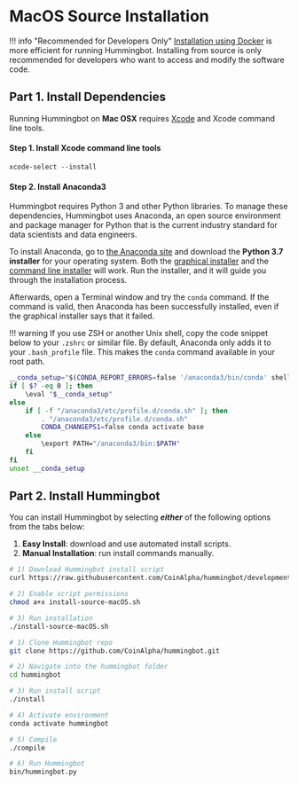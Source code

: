 # MacOS Source Installation

!!! info "Recommended for Developers Only"
    [Installation using Docker](/installation/docker/macOS) is more efficient for running Hummingbot.  Installing from source is only recommended for developers who want to access and modify the software code.

## Part 1. Install Dependencies

Running Hummingbot on **Mac OSX** requires [Xcode](https://developer.apple.com/xcode/) and Xcode command line tools.

#### Step 1. Install Xcode command line tools

```
xcode-select --install
```

#### Step 2. Install Anaconda3

Hummingbot requires Python 3 and other Python libraries. To manage these dependencies, Hummingbot uses Anaconda, an open source environment and package manager for Python that is the current industry standard for data scientists and data engineers.

To install Anaconda, go to [the Anaconda site](https://www.anaconda.com/distribution/) and download the **Python 3.7 installer** for your operating system. Both the [graphical installer](https://docs.anaconda.com/anaconda/install/mac-os/#macos-graphical-install) and the [command line installer](https://docs.anaconda.com/anaconda/install/mac-os/#using-the-command-line-install) will work. Run the installer, and it will guide you through the installation process.

Afterwards, open a Terminal window and try the `conda` command. If the command is valid, then Anaconda has been successfully installed, even if the graphical installer says that it failed.

!!! warning
    If you use ZSH or another Unix shell, copy the code snippet below to your `.zshrc` or similar file. By default, Anaconda only adds it to your `.bash_profile` file. This makes the `conda` command available in your root path.

```bash
__conda_setup="$(CONDA_REPORT_ERRORS=false '/anaconda3/bin/conda' shell.bash hook 2> /dev/null)"
if [ $? -eq 0 ]; then
    \eval "$__conda_setup"
else
    if [ -f "/anaconda3/etc/profile.d/conda.sh" ]; then
        . "/anaconda3/etc/profile.d/conda.sh"
        CONDA_CHANGEPS1=false conda activate base
    else
        \export PATH="/anaconda3/bin:$PATH"
    fi
fi
unset __conda_setup
```

## Part 2. Install Hummingbot

You can install Hummingbot by selecting ***either*** of the following options from the tabs below:

1. **Easy Install**: download and use automated install scripts.
2. **Manual Installation**: run install commands manually.

```bash tab="Option 1: Easy Install"
# 1) Download Hummingbot install script
curl https://raw.githubusercontent.com/CoinAlpha/hummingbot/development/installation/install-from-source/install-source-macOS.sh -o install-source-macOS.sh

# 2) Enable script permissions
chmod a+x install-source-macOS.sh

# 3) Run installation
./install-source-macOS.sh
```

```bash tab="Option 2: Manual Installation"
# 1) Clone Hummingbot repo
git clone https://github.com/CoinAlpha/hummingbot.git

# 2) Navigate into the hummingbot folder
cd hummingbot

# 3) Run install script
./install

# 4) Activate environment
conda activate hummingbot

# 5) Compile
./compile

# 6) Run Hummingbot
bin/hummingbot.py
```
